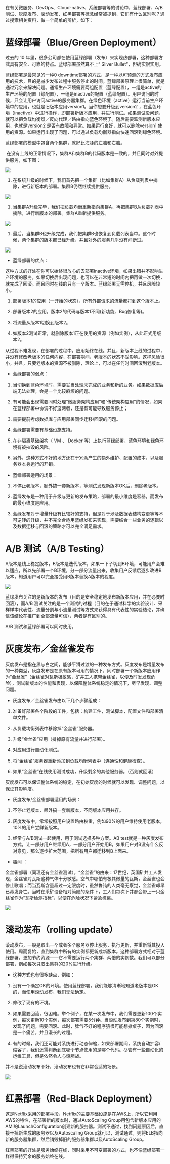在有关微服务、DevOps、Cloud-native、系统部署等的讨论中，蓝绿部署、A/B 测试、灰度发布、滚动发布、红黑部署等概念经常被提到，它们有什么区别呢？通过搜索相关资料，做一个简单的辨析，如下：

# 蓝绿部署（Blue/Green Deployment）

过去的 10 年里，很多公司都在使用蓝绿部署（发布）来实现热部署，这种部署方式具有安全、可靠的特点。蓝绿部署虽然算不上“ Sliver Bullet”，但确实很实用。

蓝绿部署是最常见的一种0 downtime部署的方式，是一种以可预测的方式发布应用的技术，目的是减少发布过程中服务停止的时间。蓝绿部署原理上很简单，就是通过冗余来解决问题。通常生产环境需要两组配置（蓝绿配置），一组是active的生产环境的配置（绿配置），一组是inactive的配置（蓝绿配置）。用户访问的时候，只会让用户访问active的服务器集群。在绿色环境（active）运行当前生产环境中的应用，也就是旧版本应用version1。当你想要升级到version2 ，在蓝色环境（inactive）中进行操作，即部署新版本应用，并进行测试。如果测试没问题，就可以把负载均衡器／反向代理／路由指向蓝色环境了。随后需要监测新版本应用，也就是version2 是否有故障和异常。如果运行良好，就可以删除version1 使用的资源。如果运行出现了问题，可以通过负载均衡器指向快速回滚到绿色环境。

蓝绿部署的模型中包含两个集群，就好比海豚的左脑和右脑。

 在没有上线的正常情况下，集群A和集群B的代码版本是一致的，并且同时对外提供服务，如下图：

![](../../assets/images/案例/attachments/蓝绿部署、红黑部署、AB测试、灰度发布、金丝雀发布、滚动发布的概念与区别_image_0.png)

1. 在系统升级的时候下，我们首先把一个集群（比如集群A）从负载列表中摘除，进行新版本的部署。集群B仍然继续提供服务。

![](../../assets/images/案例/attachments/蓝绿部署、红黑部署、AB测试、灰度发布、金丝雀发布、滚动发布的概念与区别_image_1.png)

1. 当集群A升级完毕，我们把负载均衡重新指向集群A，再把集群B从负载列表中摘除，进行新版本的部署。集群A重新提供服务。

![](../../assets/images/案例/attachments/蓝绿部署、红黑部署、AB测试、灰度发布、金丝雀发布、滚动发布的概念与区别_image_2.png)

1. 最后，当集群B也升级完成，我们把集群B也恢复到负载列表当中。这个时候，两个集群的版本都已经升级，并且对外的服务几乎没有间断过。

![](../../assets/images/案例/attachments/蓝绿部署、红黑部署、AB测试、灰度发布、金丝雀发布、滚动发布的概念与区别_image_3.png)

- 蓝绿部署的优点：

这种方式的好处在你可以始终很放心的去部署inactive环境，如果出错并不影响生产环境的服务，如果切换后出现问题，也可以在非常短的时间内把再做一次切换，就完成了回滚。而且同时在线的只有一个版本。蓝绿部署无需停机，并且风险较小。

1. 部署版本1的应用（一开始的状态），所有外部请求的流量都打到这个版本上。

1. 部署版本2的应用，版本2的代码与版本1不同(新功能、Bug修复等)。

1. 将流量从版本1切换到版本2。

1. 如版本2测试正常，就删除版本1正在使用的资源（例如实例），从此正式用版本2。

从过程不难发现，在部署的过程中，应用始终在线。并且，新版本上线的过程中，并没有修改老版本的任何内容，在部署期间，老版本的状态不受影响。这样风险很小，并且，只要老版本的资源不被删除，理论上，可以在任何时间回滚到老版本。

- 蓝绿部署的弱点：

1. 当切换到蓝色环境时，需要妥当处理未完成的业务和新的业务。如果数据库后端无法处理，会是一个比较麻烦的问题。

1. 有可能会出现需要同时处理“微服务架构应用”和“传统架构应用”的情况，如果在蓝绿部署中协调不好这两者，还是有可能导致服务停止；

1. 需要提前考虑数据库与应用部署同步迁移/回滚的问题。

1. 蓝绿部署需要有基础设施支持。

1. 在非隔离基础架构（ VM 、 Docker 等）上执行蓝绿部署，蓝色环境和绿色环境有被摧毁的风险。

1. 另外，这种方式不好的地方还在于冗余产生的额外维护、配置的成本，以及服务器本身运行的开销。

- 蓝绿部署适用的场景：

1. 不停止老版本，额外搞一套新版本，等测试发现新版本OK后，删除老版本。

1. 蓝绿发布是一种用于升级与更新的发布策略，部署的最小维度是容器，而发布的最小维度是应用。

1. 蓝绿发布对于增量升级有比较好的支持，但是对于涉及数据表结构变更等等不可逆转的升级，并不完全合适用蓝绿发布来实现，需要结合一些业务的逻辑以及数据迁移与回滚的策略才可以完全满足需求。

# A/B 测试（A/B Testing）

A版本是线上稳定版本，B版本是迭代版本，如果一下子切到B环境，可能用户会难以适应，所以先部署一个B环境，分一部分流量出来，收集用户反馈后逐步改进B版本，知道用户可以完全接受用B版本替换A版本的程度。

![](../../assets/images/案例/attachments/蓝绿部署、红黑部署、AB测试、灰度发布、金丝雀发布、滚动发布的概念与区别_image_4.png)

蓝绿发布关注的是新版本的发布（目的是安全稳定地发布新版本应用，并在必要时回滚），而A/B 测试关注的是一个测试的过程（目的在于通过科学的实验设计、采样样本代表性、流量分割与小流量测试等方式来获得具有代表性的实验结论，并确信该结论在推广到全部流量可信），两者是有区别的。

A/B 测试和蓝绿部署可以同时使用。

# 灰度发布／金丝雀发布

灰度发布是指在黑与白之间，能够平滑过渡的一种发布方式。灰度发布是增量发布的一种类型，灰度发布是在原有版本可用的情况下，同时部署一个新版本应用作为“金丝雀”（金丝雀对瓦斯极敏感，矿井工人携带金丝雀，以便及时发发现危险），测试新版本的性能和表现，以保障整体系统稳定的情况下，尽早发现、调整问题。

- 灰度发布／金丝雀发布由以下几个步骤组成：

1. 准备好部署各个阶段的工件，包括：构建工件，测试脚本，配置文件和部署清单文件。

1. 从负载均衡列表中移除掉“金丝雀”服务器。

1. 升级“金丝雀”应用（排掉原有流量并进行部署）。

1. 对应用进行自动化测试。

1. 将“金丝雀”服务器重新添加到负载均衡列表中（连通性和健康检查）。

1. 如果“金丝雀”在线使用测试成功，升级剩余的其他服务器。（否则就回滚）

灰度发布可以保证整体系统的稳定，在初始灰度的时候就可以发现、调整问题，以保证其影响度。

- 灰度发布/金丝雀部署适用的场景：

1. 不停止老版本，额外搞一套新版本，不同版本应用共存。

1. 灰度发布中，常常按照用户设置路由权重，例如90%的用户维持使用老版本，10%的用户尝鲜新版本。

1. 经常与A/B测试一起使用，用于测试选择多种方案。AB test就是一种灰度发布方式，让一部分用户继续用A，一部分用户开始用B，如果用户对B没有什么反对意见，那么逐步扩大范围，把所有用户都迁移到B上面来。

- 趣闻 ：

金丝雀部署（同理还有金丝雀测试），“金丝雀”的由来：17世纪，英国矿井工人发现，金丝雀对瓦斯这种气体十分敏感。空气中哪怕有极其微量的瓦斯，金丝雀也会停止歌唱；而当瓦斯含量超过一定限度时，虽然鲁钝的人类毫无察觉，金丝雀却早已毒发身亡。当时在采矿设备相对简陋的条件下，工人们每次下井都会带上一只金丝雀作为“瓦斯检测指标”，以便在危险状况下紧急撤离。

![](../../assets/images/案例/attachments/蓝绿部署、红黑部署、AB测试、灰度发布、金丝雀发布、滚动发布的概念与区别_image_5.png)

# 滚动发布（rolling update）

滚动发布，一般是取出一个或者多个服务器停止服务，执行更新，并重新将其投入使用。周而复始，直到集群中所有的实例都更新成新版本。这种部署方式相对于蓝绿部署，更加节约资源——它不需要运行两个集群、两倍的实例数。我们可以部分部署，例如每次只取出集群的20%进行升级。

- 这种方式也有很多缺点，例如：

1. 没有一个确定OK的环境。使用蓝绿部署，我们能够清晰地知道老版本是OK的，而使用滚动发布，我们无法确定。

1. 修改了现有的环境。

1. 如果需要回滚，很困难。举个例子，在某一次发布中，我们需要更新100个实例，每次更新10个实例，每次部署需要5分钟。当滚动发布到第80个实例时，发现了问题，需要回滚。此时，脾气不好的程序猿很可能想掀桌子，因为回滚是一个痛苦，并且漫长的过程。

1. 有的时候，我们还可能对系统进行动态伸缩，如果部署期间，系统自动扩容/缩容了，我们还需判断到底哪个节点使用的是哪个代码。尽管有一些自动化的运维工具，但是依然令人心惊胆战。

并不是说滚动发布不好，滚动发布也有它非常合适的场景。

![](../../assets/images/案例/attachments/蓝绿部署、红黑部署、AB测试、灰度发布、金丝雀发布、滚动发布的概念与区别_image_6.png)

# 红黑部署（Red-Black Deployment）

这是Netflix采用的部署手段，Netflix的主要基础设施是在AWS上，所以它利用AWS的特性，在部署新的版本时，通过AutoScaling Group用包含新版本应用的AMI的LaunchConfiguration创建新的服务器。测试不通过，找到问题原因后，直接干掉新生成的服务器以及Autoscaling Group就可以，测试通过，则将ELB指向新的服务器集群，然后销毁掉旧的服务器集群以及AutoScaling Group。

红黑部署的好处是服务始终在线，同时采用不可变部署的方式，也不像蓝绿部署一样得保持冗余的服务始终在线。